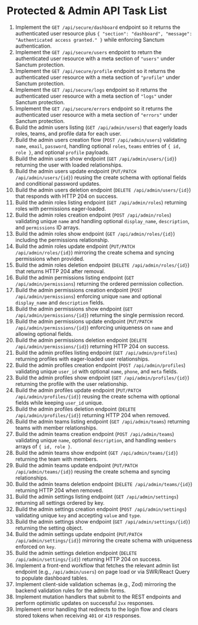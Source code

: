 # Protected & Admin API Task List

1. Implement the `GET /api/secure/dashboard` endpoint so it returns the authenticated user resource plus `{ "section": "dashboard", "message": "Authenticated access granted." }` while enforcing Sanctum authentication.
2. Implement the `GET /api/secure/users` endpoint to return the authenticated user resource with a meta section of `"users"` under Sanctum protection.
3. Implement the `GET /api/secure/profile` endpoint so it returns the authenticated user resource with a meta section of `"profile"` under Sanctum protection.
4. Implement the `GET /api/secure/logs` endpoint so it returns the authenticated user resource with a meta section of `"logs"` under Sanctum protection.
5. Implement the `GET /api/secure/errors` endpoint so it returns the authenticated user resource with a meta section of `"errors"` under Sanctum protection.
6. Build the admin users listing (`GET /api/admin/users`) that eagerly loads roles, teams, and profile data for each user.
7. Build the admin users creation flow (`POST /api/admin/users`) validating `name`, `email`, `password`, handling optional `roles`, `teams` entries of `{ id, role }`, and optional `profile` payloads.
8. Build the admin users show endpoint (`GET /api/admin/users/{id}`) returning the user with loaded relationships.
9. Build the admin users update endpoint (`PUT/PATCH /api/admin/users/{id}`) reusing the create schema with optional fields and conditional password updates.
10. Build the admin users deletion endpoint (`DELETE /api/admin/users/{id}`) that responds with HTTP 204 on success.
11. Build the admin roles listing endpoint (`GET /api/admin/roles`) returning roles with permissions eager-loaded.
12. Build the admin roles creation endpoint (`POST /api/admin/roles`) validating unique `name` and handling optional `display_name`, `description`, and `permissions` ID arrays.
13. Build the admin roles show endpoint (`GET /api/admin/roles/{id}`) including the permissions relationship.
14. Build the admin roles update endpoint (`PUT/PATCH /api/admin/roles/{id}`) mirroring the create schema and syncing permissions when provided.
15. Build the admin roles deletion endpoint (`DELETE /api/admin/roles/{id}`) that returns HTTP 204 after removal.
16. Build the admin permissions listing endpoint (`GET /api/admin/permissions`) returning the ordered permission collection.
17. Build the admin permissions creation endpoint (`POST /api/admin/permissions`) enforcing unique `name` and optional `display_name` and `description` fields.
18. Build the admin permissions show endpoint (`GET /api/admin/permissions/{id}`) returning the single permission record.
19. Build the admin permissions update endpoint (`PUT/PATCH /api/admin/permissions/{id}`) enforcing uniqueness on `name` and allowing optional fields.
20. Build the admin permissions deletion endpoint (`DELETE /api/admin/permissions/{id}`) returning HTTP 204 on success.
21. Build the admin profiles listing endpoint (`GET /api/admin/profiles`) returning profiles with eager-loaded user relationships.
22. Build the admin profiles creation endpoint (`POST /api/admin/profiles`) validating unique `user_id` with optional `name`, `phone`, and `meta` fields.
23. Build the admin profiles show endpoint (`GET /api/admin/profiles/{id}`) returning the profile with the user relationship.
24. Build the admin profiles update endpoint (`PUT/PATCH /api/admin/profiles/{id}`) reusing the create schema with optional fields while keeping `user_id` unique.
25. Build the admin profiles deletion endpoint (`DELETE /api/admin/profiles/{id}`) returning HTTP 204 when removed.
26. Build the admin teams listing endpoint (`GET /api/admin/teams`) returning teams with member relationships.
27. Build the admin teams creation endpoint (`POST /api/admin/teams`) validating unique `name`, optional `description`, and handling `members` arrays of `{ id, role }`.
28. Build the admin teams show endpoint (`GET /api/admin/teams/{id}`) returning the team with members.
29. Build the admin teams update endpoint (`PUT/PATCH /api/admin/teams/{id}`) reusing the create schema and syncing relationships.
30. Build the admin teams deletion endpoint (`DELETE /api/admin/teams/{id}`) returning HTTP 204 when removed.
31. Build the admin settings listing endpoint (`GET /api/admin/settings`) returning all settings ordered by key.
32. Build the admin settings creation endpoint (`POST /api/admin/settings`) validating unique `key` and accepting `value` and `type`.
33. Build the admin settings show endpoint (`GET /api/admin/settings/{id}`) returning the setting object.
34. Build the admin settings update endpoint (`PUT/PATCH /api/admin/settings/{id}`) mirroring the create schema with uniqueness enforced on `key`.
35. Build the admin settings deletion endpoint (`DELETE /api/admin/settings/{id}`) returning HTTP 204 on success.
36. Implement a front-end workflow that fetches the relevant admin list endpoint (e.g., `/api/admin/users`) on page load or via SWR/React Query to populate dashboard tables.
37. Implement client-side validation schemas (e.g., Zod) mirroring the backend validation rules for the admin forms.
38. Implement mutation handlers that submit to the REST endpoints and perform optimistic updates on successful `2xx` responses.
39. Implement error handling that redirects to the login flow and clears stored tokens when receiving `401` or `419` responses.
